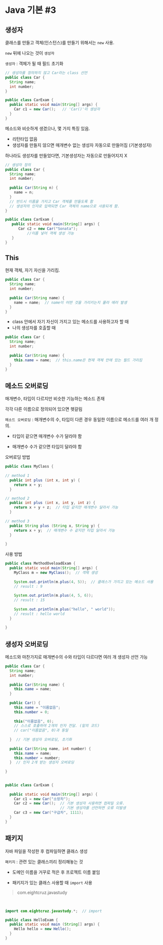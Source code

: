 # Java 기본 #3

## 생성자

클래스를 만들고 객체(인스턴스)를 만들기 위해서는 `new` 사용.

`new` 뒤에 나오는 것이 `생성자`

`생성자` : 객체가 될 때 필드 초기화

```java
// 생성자를 정의하지 않고 Car라는 class 선언
public class Car {
  String name;
  int number;
}
```

```java
public class CarExam {
  public static void main(String[] args) {
    Car c1 = new Car();   // 'Car()'이 생성자
  }
}
```

메소드와 비슷하게 생겼으나, 몇 가지 특징 있음.

- 리턴타입 없음
- 생성자를 만들지 않으면 매개변수 없는 생성자 자동으로 만들어짐 (기본생성자)


하나라도 생성자를 만들었다면, 기본생성자는 자동으로 만들어지지 X



```java
// 생성자 정의
public class Car {
  String name;
  int number;
  
  public Car(String n) {
    name = n; 
  }
  // 반드시 이름을 가지고 Car 객체를 만들도록 함
  // 생성자의 인자로 입력되면 Car 객체의 name으로 사용되게 함.
}
```
```java
public class CarExam {
   public static void main(String[] args) {
      Car c2 = new Car("Sonata");
          //이름 넣어 객체 생성 가능
   }
}
```

## This
현재 객체, 자기 자신을 가리킴.
```java
public class Car {
  String name;
  int number;
  
  public Car(String name) {
    name = name;  // name이 어떤 것을 가리키는지 몰라 에러 발생
  }
}
```
- class 안에서 자기 자신이 가지고 있는 메소드를 사용하고자 할 때
- 나의 생성자를 호출할 때
```java
public class Car {
  String name;
  int number;
  
  public Car(String name) {
    this.name = name;  // this.name은 현재 객체 안에 있는 필드 가리킴
  }
}
```


## 메소드 오버로딩
매개변수, 타입이 다르지만 비슷한 기능하는 메소드 존재

각각 다른 이름으로 정의되어 있으면 헷갈림

`메소드 오버로딩` : 매개변수의 수, 타입이 다른 경우 동일한 이름으로 메소드를 여러 개 정의.

- 타입이 같으면 매개변수 수가 달라야 함

- 매개변수 수가 같으면 타입이 달라야 함

오버로딩 방법

```java
public class MyClass {
  
// method 1
  public int plus (int x, int y) {
    return x + y;  
  }

// method 2
  public int plus (int x, int y, int z) {
    return x + y + z;  // 타입 같지만 매개변수 달라서 가능
  }
  
// method 3
  public String plus (String x, String y) {
    return x + y;  // 매개변수 수 같지만 타입 달라서 가능
  }
  
}
```
사용 방법
```java
public class MethodOveloadExam {
  public static void main(String[] args) {
    MyClass m = new MyClass();  // 객체 생성
    
    System.out.println(m.plus(4, 5));  // 클래스가 가지고 있는 메소드 사용
    // result : 9
    
    System.out.println(m.plus(4, 5, 6));
    // result : 15
    
    System.out.println(m.plus("hello", " world"));
    // result : hello world
  }
  
}
```
    
    
## 생성자 오버로딩
메소드와 마찬가지로 매개변수의 수와 타입이 다르다면 여러 개 생성자 선언 가능

```java
public class Car {
  String name;
  int number;
  
  public Car(String name) {
    this.name = name;
  }
  
  public Car() {
    this.name = "이름없음";
    this.number = 0;
    
    this("이름없음", 0);
    // 스스로 호출하여 2개의 인자 전달. (밑의 코드)
    // car("이름없음", 0)과 동일
    
  }  // 기본 생성자 오버로딩, 초기화
  
  public Car(String name, int number) {
    this.name = name;
    this.number = number;
  }  // 인자 2개 받는 생성자 오버로딩
  
}
  
```
```java
public class CarExam {
  
  public static void main(String[] args) {
    Car c1 = new Car("소방차");
    Car c2 = new Car();  // 기본 생성자 사용하면 컴파일 오류.
                         // 기본 생성자를 선언하면 오류 미발생
    Car c3 = new Car("구급차", 1111);
  }
}
```


## 패키지
자바 파일을 작성한 후 컴파일하면 클래스 생성

`패키지` : 관련 있는 클래스끼리 정리해놓는 것

- 도메인 이름을 거꾸로 적은 후 프로젝트 이름 붙임

- 패키지가 있는 클래스 사용할 때 `import` 사용

> com.eightcruz.javastudy

<br/>

```java
import com.eightcruz.javastudy.*;  // import

public class HelloExam {
  public static void main (String[] args) {
    Hello hello = new Hello();
  }
}
```
    
      
      
      













